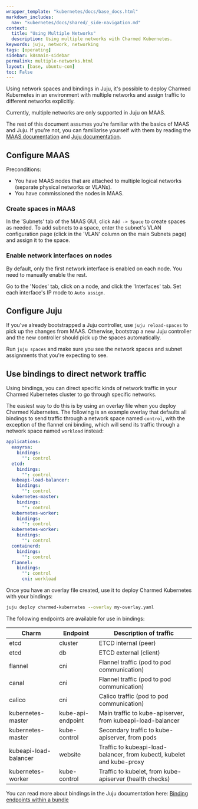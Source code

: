 ```yaml
---
wrapper_template: "kubernetes/docs/base_docs.html"
markdown_includes:
  nav: "kubernetes/docs/shared/_side-navigation.md"
context:
  title: "Using Multiple Networks"
  description: Using multiple networks with Charmed Kubernetes.
keywords: juju, network, networking
tags: [operating]
sidebar: k8smain-sidebar
permalink: multiple-networks.html
layout: [base, ubuntu-com]
toc: False
---
```


Using network spaces and bindings in Juju, it's possible to deploy Charmed
Kubernetes in an environment with multiple networks and assign traffic to
different networks explicitly.

Currently, multiple networks are only supported in Juju on MAAS.

The rest of this document assumes you're familiar with the basics of MAAS and
Juju. If you're not, you can familiarise yourself with them by reading the
[MAAS documentation](https://maas.io/docs) and
[Juju documentation](https://jaas.ai/docs).

## Configure MAAS

Preconditions:

-   You have MAAS nodes that are attached to multiple logical networks (separate
physical networks or VLANs).
-   You have commissioned the nodes in MAAS.

### Create spaces in MAAS

In the 'Subnets' tab of the MAAS GUI, click `Add -> Space` to create spaces as
needed. To add subnets to a space, enter the subnet's VLAN configuration page
(click in the 'VLAN' column on the main Subnets page) and assign it to the space.

### Enable network interfaces on nodes

By default, only the first network interface is enabled on each node. You need
to manually enable the rest.

Go to the 'Nodes' tab, click on a node, and click the 'Interfaces' tab. Set
each interface's IP mode to `Auto assign`.

## Configure Juju

If you've already bootstrapped a Juju controller, use `juju reload-spaces` to
pick up the changes from MAAS. Otherwise, bootstrap a new Juju controller and
the new controller should pick up the spaces automatically.

Run `juju spaces` and make sure you see the network spaces and subnet
assignments that you're expecting to see.

## Use bindings to direct network traffic

Using bindings, you can direct specific kinds of network traffic in your Charmed
Kubernetes cluster to go through specific networks.

The easiest way to do this is by using an overlay file when you deploy Charmed
Kubernetes. The following is an example overlay that defaults all bindings to
send traffic through a network space named `control`, with the exception of the
flannel cni binding, which will send its traffic through a network space named
`workload` instead:

```yaml
applications:
  easyrsa:
    bindings:
      "": control
  etcd:
    bindings:
      "": control
  kubeapi-load-balancer:
    bindings:
      "": control
  kubernetes-master:
    bindings:
      "": control
  kubernetes-worker:
    bindings:
      "": control
  kubernetes-worker:
    bindings:
      "": control
  containerd:
    bindings:
      "": control
  flannel:
    bindings:
      "": control
      cni: workload
```

Once you have an overlay file created, use it to deploy Charmed Kubernetes with
your bindings:

```bash
juju deploy charmed-kubernetes --overlay my-overlay.yaml
```

The following endpoints are available for use in bindings:

| Charm | Endpoint | Description of traffic |
| ----- | -------- | ----------- |
| etcd  | cluster  | ETCD internal (peer) |
| etcd  | db       | ETCD external (client) |
| flannel | cni | Flannel traffic (pod to pod communication) |
| canal | cni | Flannel traffic (pod to pod communication) |
| calico | cni | Calico traffic (pod to pod communication) |
| kubernetes-master | kube-api-endpoint | Main traffic to kube-apiserver, from kubeapi-load-balancer |
| kubernetes-master | kube-control | Secondary traffic to kube-apiserver, from pods |
| kubeapi-load-balancer | website | Traffic to kubeapi-load-balancer, from kubectl, kubelet and kube-proxy |
| kubernetes-worker | kube-control | Traffic to kubelet, from kube-apiserver (health checks) |

You can read more about bindings in the Juju documentation here:
[Binding endpoints within a bundle](https://jaas.ai/docs/charm-bundles#heading--binding-endpoints-within-a-bundle)
